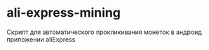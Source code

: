 # ali-express-mining
Скрипт для автоматического прокликивания монеток в андроид приложении aliExpress
